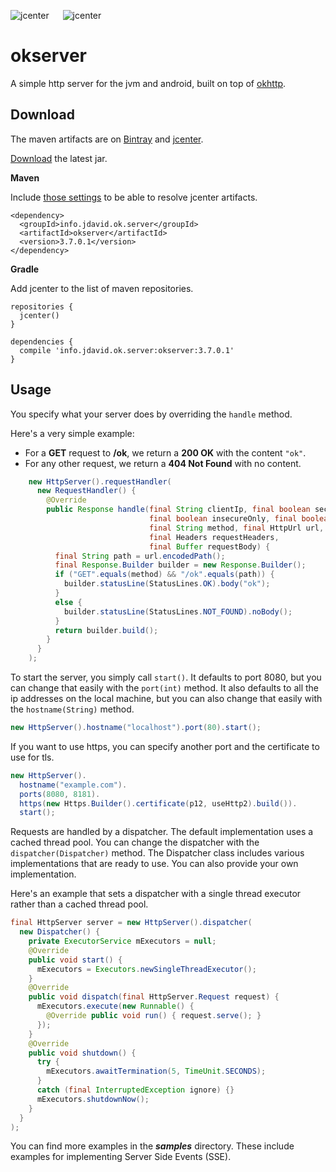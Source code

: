 ![jcenter](https://img.shields.io/badge/_jcenter_-_3.7.0.1-6688ff.png?style=flat) &#x2003; ![jcenter](https://img.shields.io/badge/_Tests_-_76/76-green.png?style=flat)
# okserver
A simple http server for the jvm and android, built on top of [okhttp](https://github.com/square/okhttp).

## Download ##

The maven artifacts are on [Bintray](https://bintray.com/programingjd/maven/info.jdavid.ok.server/view)
and [jcenter](https://bintray.com/search?query=info.jdavid.ok.server).

[Download](https://bintray.com/artifact/download/programingjd/maven/info/jdavid/ok/server/okserver/3.7.0.1/okserver-3.7.0.1.jar) the latest jar.

__Maven__

Include [those settings](https://bintray.com/repo/downloadMavenRepoSettingsFile/downloadSettings?repoPath=%2Fbintray%2Fjcenter)
 to be able to resolve jcenter artifacts.
```
<dependency>
  <groupId>info.jdavid.ok.server</groupId>
  <artifactId>okserver</artifactId>
  <version>3.7.0.1</version>
</dependency>
```
__Gradle__

Add jcenter to the list of maven repositories.
```
repositories {
  jcenter()
}
```
```
dependencies {
  compile 'info.jdavid.ok.server:okserver:3.7.0.1'
}
```

## Usage ##

You specify what your server does by overriding the `handle` method.

Here's a very simple example:
  - For a **GET** request to **/ok**, we return a **200 OK** with the content `"ok"`.
  - For any other request, we return a **404 Not Found** with no content.

```java
    new HttpServer().requestHandler(
      new RequestHandler() {
        @Override
        public Response handle(final String clientIp, final boolean secure,
                               final boolean insecureOnly, final boolean http2,
                               final String method, final HttpUrl url,
                               final Headers requestHeaders,
                               final Buffer requestBody) {
          final String path = url.encodedPath();
          final Response.Builder builder = new Response.Builder();
          if ("GET".equals(method) && "/ok".equals(path)) {
            builder.statusLine(StatusLines.OK).body("ok");
          }
          else {
            builder.statusLine(StatusLines.NOT_FOUND).noBody();
          }
          return builder.build();
        }
      }
    );
```

To start the server, you simply call `start()`. It defaults to port 8080, but you can change that easily
with the `port(int)` method. It also defaults to all the ip addresses on the local machine, but you can also
change that easily with the `hostname(String)` method.


```java
new HttpServer().hostname("localhost").port(80).start();
```

If you want to use https, you can specify another port and the certificate to use for tls.

```java
new HttpServer().
  hostname("example.com").
  ports(8080, 8181).
  https(new Https.Builder().certificate(p12, useHttp2).build()).
  start();
```

Requests are handled by a dispatcher. The default implementation uses a cached thread pool.
You can change the dispatcher with the `dispatcher(Dispatcher)` method. The Dispatcher class includes
various implementations that are ready to use. You can also provide your own implementation.

Here's an example that sets a dispatcher with a single thread executor rather than a cached thread pool.

```java
final HttpServer server = new HttpServer().dispatcher(
  new Dispatcher() {
    private ExecutorService mExecutors = null;
    @Override
    public void start() {
      mExecutors = Executors.newSingleThreadExecutor();
    }
    @Override
    public void dispatch(final HttpServer.Request request) {
      mExecutors.execute(new Runnable() {
        @Override public void run() { request.serve(); }
      });
    }
    @Override
    public void shutdown() {
      try {
        mExecutors.awaitTermination(5, TimeUnit.SECONDS);
      }
      catch (final InterruptedException ignore) {}
      mExecutors.shutdownNow();
    }
  }
);
```

You can find more examples in the ***samples*** directory.
These include examples for implementing Server Side Events (SSE).
